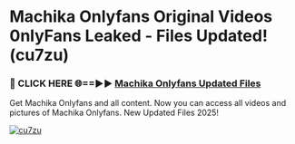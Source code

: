 # Machika Onlyfans Original Videos 0nlyFans Leaked - Files Updated! (cu7zu)

<h3>🔴 CLICK HERE 🌐==►► <a href="https://tinyurl.com/ehrbuxhb" rel="nofollow">Machika Onlyfans Updated Files</a></h3>

Get Machika Onlyfans and all content. Now you can access all videos and pictures of Machika Onlyfans. New Updated Files 2025!

[![cu7zu](https://i.imgur.com/lVYEuWS.gif)](https://tinyurl.com/ehrbuxhb)
